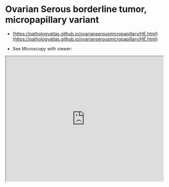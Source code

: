 # Ovarian Serous borderline tumor, micropapillary variant

- [https://pathologyatlas.github.io/ovarianserousmicropapillary/HE.html](https://pathologyatlas.github.io/ovarianserousmicropapillary/HE.html)

- See Microscopy with viewer: 

<iframe src="https://pathologyatlas.github.io/ovarianserousmicropapillary/HE.html" width="100%" height="400px"></iframe>

